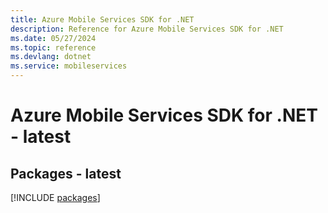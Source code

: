 ```yaml
---
title: Azure Mobile Services SDK for .NET
description: Reference for Azure Mobile Services SDK for .NET
ms.date: 05/27/2024
ms.topic: reference
ms.devlang: dotnet
ms.service: mobileservices
---
```

# Azure Mobile Services SDK for .NET - latest
## Packages - latest
[!INCLUDE [packages](mobile-services-index.md)]